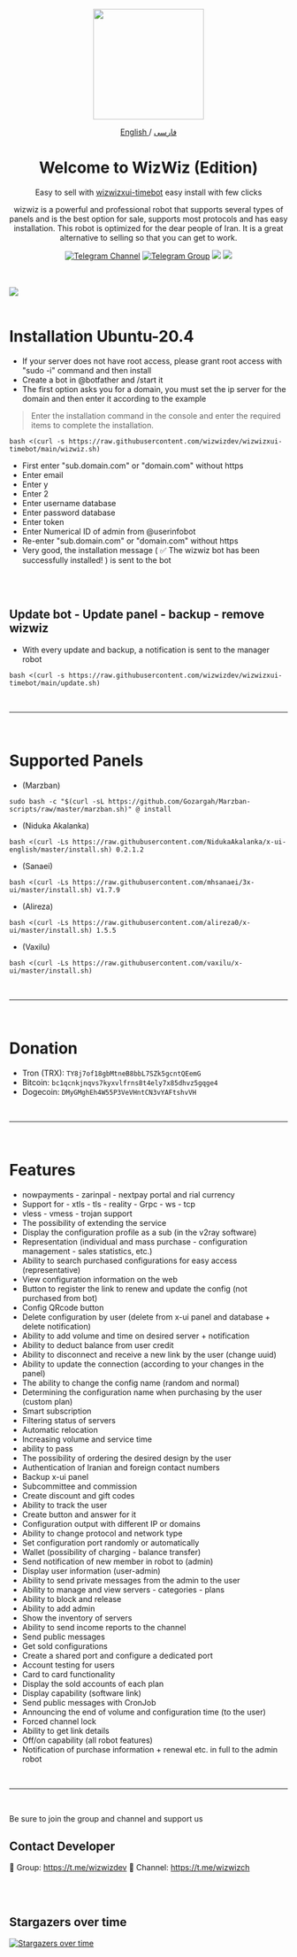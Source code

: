 <p align="center">
  <a href="https://github.com/wizwizdev/wizwizxui-timebot" target="_blank" rel="noopener noreferrer">
    <picture>
      <source media="(prefers-color-scheme: dark)" srcset="https://user-images.githubusercontent.com/27927279/227711552-d2bc1089-5666-477b-9be7-d7e50a5286dc.png">
      <img width="200" height="200" src="https://user-images.githubusercontent.com/27927279/227711552-d2bc1089-5666-477b-9be7-d7e50a5286dc.png">
    </picture>
  </a>
</p> 

<p align="center">
	<a href="./README.md">
	English
	</a>
	/
	<a href="./README-fa.md">
	فارسی
	</a>

</p>

<h1 align="center">Welcome to <b>WizWiz</b> (Edition)</h1>

<p align="center">
Easy to sell with <a href="https://github.com/wizwizdev/wizwizxui-timebot">wizwizxui-timebot</a> easy install with few clicks
</p>

<p align="center">
wizwiz is a powerful and professional robot that supports several types of panels and is the best option for sale, supports most protocols and has easy installation. This robot is optimized for the dear people of Iran. It is a great alternative to selling so that you can get to work.
</p>


<div align=center>

[![Telegram Channel](https://img.shields.io/endpoint?label=Channel&style=flat-square&url=https%3A%2F%2Ftg.sumanjay.workers.dev%2Fwizwizch&color=blue)](https://telegram.dog/wizwizch)
[![Telegram Group](https://img.shields.io/endpoint?color=neon&label=Support%20Group&style=flat-square&url=https%3A%2F%2Ftg.sumanjay.workers.dev%2Fwizwizdev)](https://telegram.dog/wizwizdev)
<img src="https://img.shields.io/github/license/wizwizdev/wizwizxui-timebot?style=flat-square" />
<img src="https://img.shields.io/github/v/release/wizwizdev/wizwizxui-timebot.svg" />
<!-- <img src="https://visitor-badge.glitch.me/badge?page_id=wizwizdev.wizwizdev" />
 -->
</div>

<br>
<br>
    <a align="center">
        <img src="https://github.com/wizwizdev/wizwizxui-timebot/assets/27927279/f6635ea5-ab26-4c64-a7b8-952203f79763" />
    </a>     
<br>
<br>

# Installation Ubuntu-20.4 


- If your server does not have root access, please grant root access with "sudo -i" command and then install
- Create a bot in @botfather and /start it
- The first option asks you for a domain, you must set the ip server for the domain and then enter it according to the example
> Enter the installation command in the console and enter the required items to complete the installation.
```
bash <(curl -s https://raw.githubusercontent.com/wizwizdev/wizwizxui-timebot/main/wizwiz.sh)
```
- First enter "sub.domain.com" or "domain.com" without https
- Enter email
- Enter y
- Enter 2
- Enter username database
- Enter password database
- Enter token
- Enter Numerical ID of admin from @userinfobot
- Re-enter "sub.domain.com" or "domain.com" without https
- Very good, the installation message ( ✅ The wizwiz bot has been successfully installed! ) is sent to the bot

<br>
<br>

## Update bot - Update panel - backup - remove wizwiz

- With every update and backup, a notification is sent to the manager robot
```
bash <(curl -s https://raw.githubusercontent.com/wizwizdev/wizwizxui-timebot/main/update.sh)
```

<br>

<hr>

<br>


# Supported Panels


- (Marzban)
````
sudo bash -c "$(curl -sL https://github.com/Gozargah/Marzban-scripts/raw/master/marzban.sh)" @ install
````
- (Niduka Akalanka)
````
bash <(curl -Ls https://raw.githubusercontent.com/NidukaAkalanka/x-ui-english/master/install.sh) 0.2.1.2
````
- (Sanaei)
````
bash <(curl -Ls https://raw.githubusercontent.com/mhsanaei/3x-ui/master/install.sh) v1.7.9
````
- (Alireza)
````
bash <(curl -Ls https://raw.githubusercontent.com/alireza0/x-ui/master/install.sh) 1.5.5
````
- (Vaxilu)
````
bash <(curl -Ls https://raw.githubusercontent.com/vaxilu/x-ui/master/install.sh)
````




<br>
<hr>
<br>



# Donation

- Tron (TRX): `TY8j7of18gbMtneB8bbL7SZk5gcntQEemG`
- Bitcoin: `bc1qcnkjnqvs7kyxvlfrns8t4ely7x85dhvz5gqge4`
- Dogecoin: `DMyGMghEh4W55P3VeVHntCN3vYAFtshvVH`

<br>
<hr>
<br>

# Features

- nowpayments - zarinpal - nextpay portal and rial currency
- Support for - xtls - tls - reality - Grpc - ws - tcp
- vless - vmess - trojan support
- The possibility of extending the service
- Display the configuration profile as a sub (in the v2ray software)
- Representation (individual and mass purchase - configuration management - sales statistics, etc.)
- Ability to search purchased configurations for easy access (representative)
- View configuration information on the web
- Button to register the link to renew and update the config (not purchased from bot)
- Config QRcode button
- Delete configuration by user (delete from x-ui panel and database + delete notification)
- Ability to add volume and time on desired server + notification
- Ability to deduct balance from user credit
- Ability to disconnect and receive a new link by the user (change uuid)
- Ability to update the connection (according to your changes in the panel)
- The ability to change the config name (random and normal)
- Determining the configuration name when purchasing by the user (custom plan)
- Smart subscription
- Filtering status of servers
- Automatic relocation
- Increasing volume and service time
- ability to pass
- The possibility of ordering the desired design by the user
- Authentication of Iranian and foreign contact numbers
- Backup x-ui panel
- Subcommittee and commission
- Create discount and gift codes
- Ability to track the user
- Create button and answer for it
- Configuration output with different IP or domains
- Ability to change protocol and network type
- Set configuration port randomly or automatically
- Wallet (possibility of charging - balance transfer)
- Send notification of new member in robot to (admin)
- Display user information (user-admin)
- Ability to send private messages from the admin to the user
- Ability to manage and view servers - categories - plans
- Ability to block and release
- Ability to add admin
- Show the inventory of servers
- Ability to send income reports to the channel
- Send public messages
- Get sold configurations
- Create a shared port and configure a dedicated port
- Account testing for users
- Card to card functionality
- Display the sold accounts of each plan
- Display capability (software link)
- Send public messages with CronJob
- Announcing the end of volume and configuration time (to the user)
- Forced channel lock
- Ability to get link details
- Off/on capability (all robot features)
- Notification of purchase information + renewal etc. in full to the admin robot


<br>
<hr>
<br>

Be sure to join the group and channel and support us

## Contact Developer
💎 Group: https://t.me/wizwizdev
💎 Channel: https://t.me/wizwizch

<br>
<br>

## Stargazers over time

[![Stargazers over time](https://starchart.cc/wizwizdev/wizwizxui-timebot.svg)](https://starchart.cc/wizwizdev/wizwizxui-timebot)
